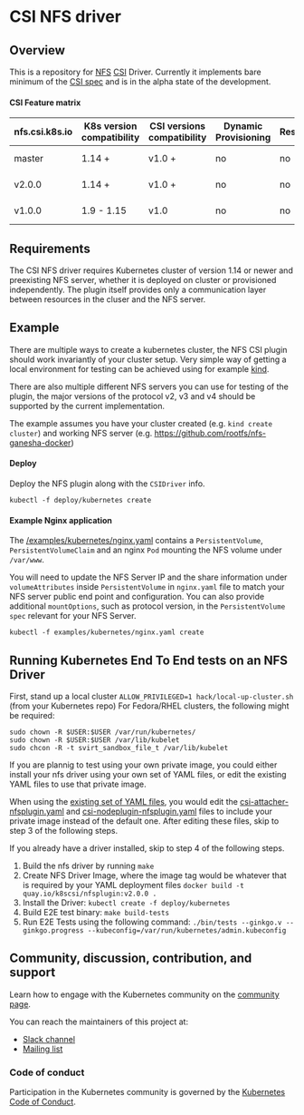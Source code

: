# CSI NFS driver

## Overview

This is a repository for [NFS](https://en.wikipedia.org/wiki/Network_File_System) [CSI](https://kubernetes-csi.github.io/docs/) Driver.
Currently it implements bare minimum of the [CSI spec](https://github.com/container-storage-interface/spec) and is in the alpha state 
of the development.

#### CSI Feature matrix

| **nfs.csi.k8s.io** | K8s version compatibility | CSI versions compatibility | Dynamic Provisioning | Resize | Snapshots | Raw Block | AccessModes              | Status                                                                       |
|--------------------|---------------------------|----------------------------|----------------------|--------|-----------|-----------|--------------------------|------------------------------------------------------------------------------|
|master              | 1.14 +                    | v1.0 +                     |  no                  |  no    |  no       |  no       | Read/Write Multiple Pods | Alpha                                                                        |
|v2.0.0              | 1.14 +                    | v1.0 +                     |  no                  |  no    |  no       |  no       | Read/Write Multiple Pods | Alpha                                                                        |
|v1.0.0              | 1.9 - 1.15                | v1.0                       |  no                  |  no    |  no       |  no       | Read/Write Multiple Pods | [deprecated](https://github.com/kubernetes-csi/drivers/tree/master/pkg/nfs)  |

## Requirements

The CSI NFS driver requires Kubernetes cluster of version 1.14 or newer and 
preexisting NFS server, whether it is deployed on cluster or provisioned 
independently. The plugin itself provides only a communication layer between 
resources in the cluser and the NFS server.

## Example

There are multiple ways to create a kubernetes cluster, the NFS CSI plugin
should work invariantly of your cluster setup. Very simple way of getting
a local environment for testing can be achieved using for example
[kind](https://github.com/kubernetes-sigs/kind).

There are also multiple different NFS servers you can use for testing of 
the plugin, the major versions of the protocol v2, v3 and v4 should be supported
by the current implementation.

The example assumes you have your cluster created (e.g. `kind create cluster`)
and working NFS server (e.g. https://github.com/rootfs/nfs-ganesha-docker)

#### Deploy

Deploy the NFS plugin along with the `CSIDriver` info.
```
kubectl -f deploy/kubernetes create
```

#### Example Nginx application

The [/examples/kubernetes/nginx.yaml](/examples/kubernetes/nginx.yaml) contains a `PersistentVolume`,
`PersistentVolumeClaim` and an nginx `Pod` mounting the NFS volume under `/var/www`.

You will need to update the NFS Server IP and the share information under 
`volumeAttributes` inside `PersistentVolume` in `nginx.yaml` file to match your
NFS server public end point and configuration. You can also provide additional 
`mountOptions`, such as protocol version, in the `PersistentVolume` `spec` 
relevant for your NFS Server.

```
kubectl -f examples/kubernetes/nginx.yaml create
```

## Running Kubernetes End To End tests on an NFS Driver

First, stand up a local cluster `ALLOW_PRIVILEGED=1 hack/local-up-cluster.sh` (from your Kubernetes repo)
For Fedora/RHEL clusters, the following might be required:
```
sudo chown -R $USER:$USER /var/run/kubernetes/
sudo chown -R $USER:$USER /var/lib/kubelet
sudo chcon -R -t svirt_sandbox_file_t /var/lib/kubelet
```
If you are plannig to test using your own private image, you could either install your nfs driver using your own set of YAML files, or edit the existing YAML files to use that private image.

When using the [existing set of YAML files](https://github.com/kubernetes-csi/csi-driver-nfs/tree/master/deploy/kubernetes), you would edit the [csi-attacher-nfsplugin.yaml](https://github.com/kubernetes-csi/csi-driver-nfs/blob/master/deploy/kubernetes/csi-attacher-nfsplugin.yaml#L46) and [csi-nodeplugin-nfsplugin.yaml](https://github.com/kubernetes-csi/csi-driver-nfs/blob/master/deploy/kubernetes/csi-nodeplugin-nfsplugin.yaml#L45) files to include your private image instead of the default one. After editing these files, skip to step 3 of the following steps.

If you already have a driver installed, skip to step 4 of the following steps.

1) Build the nfs driver by running `make`
2) Create NFS Driver Image, where the image tag would be whatever that is required by your YAML deployment files        `docker build -t quay.io/k8scsi/nfsplugin:v2.0.0 .`
3) Install the Driver: `kubectl create -f deploy/kubernetes`
4) Build E2E test binary: `make build-tests`
5) Run E2E Tests using the following command: `./bin/tests --ginkgo.v --ginkgo.progress --kubeconfig=/var/run/kubernetes/admin.kubeconfig`


## Community, discussion, contribution, and support

Learn how to engage with the Kubernetes community on the [community page](http://kubernetes.io/community/).

You can reach the maintainers of this project at:

- [Slack channel](https://kubernetes.slack.com/messages/sig-storage)
- [Mailing list](https://groups.google.com/forum/#!forum/kubernetes-sig-storage)


### Code of conduct

Participation in the Kubernetes community is governed by the [Kubernetes Code of Conduct](code-of-conduct.md).

[owners]: https://git.k8s.io/community/contributors/guide/owners.md
[Creative Commons 4.0]: https://git.k8s.io/website/LICENSE
